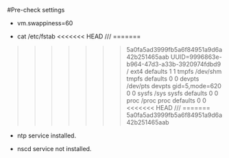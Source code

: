 #Pre-check settings



* vm.swappiness=60

* cat /etc/fstab
<<<<<<< HEAD
///
=======

>>>>>>> 5a0fa5ad3999fb5a6f84951a9d6a42b251465aab
UUID=9996863e-b964-47d3-a33b-3920974fdbd9 /                       ext4    defaults        1 1
tmpfs                   /dev/shm                tmpfs   defaults        0 0
devpts                  /dev/pts                devpts  gid=5,mode=620  0 0
sysfs                   /sys                    sysfs   defaults        0 0
proc                    /proc                   proc    defaults        0 0
<<<<<<< HEAD
///
=======
>>>>>>> 5a0fa5ad3999fb5a6f84951a9d6a42b251465aab


* ntp service installed.

* nscd service not installed.
